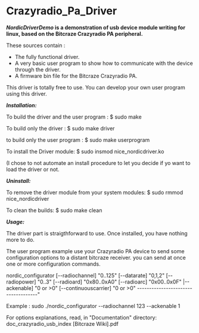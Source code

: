 # Crazyradio_Pa_Driver
***NordicDriverDemo* is a demonstration of usb device module writing for linux, based on the Bitcraze Crazyradio PA peripheral.**

These sources contain :
- The fully functional driver.
- A very basic user program to show how to communicate with the device through the driver.
- A firmware bin file for the Bitcraze Crazyradio PA.

This driver is totally free to use. You can develop your own user program using this driver.

***Installation:***

To build the driver and the user program  : 
$ sudo make

To build only the driver :
$ sudo make driver

to build only the user program :
$ sudo make userprogram

To install the Driver module:
$ sudo insmod nice_nordicdriver.ko

(I chose to not automate an install procedure to let you decide if yo want to load the driver or not.

***Uninstall:***

To remove the driver module from your system modules:
$ sudo rmmod nice_nordicdriver

To clean the builds:
$ sudo make clean

***Usage:***

The driver part is straigthforward to use. Once installed, you have nothing more to do.

The user program example use your Crazyradio PA device to send some configuration options to a distant bitcraze
receiver.
you can send at once one or more configuration commands.

nordic_configurator
		      [--radiochannel] "0..125" 
		      [--datarate] "0,1,2\"
		      [--radiopower] "0..3\"
		      [--radioard] "0x80..0xA0\"
		      [--radioarc] "0x00..0x0F\"
		      |--ackenable] "0 or >0\"
		      [--continuouscarrier] "0 or >0"
		      ------------------------------------"

Example : sudo ./nordic_configurator --radiochannel 123 --ackenable 1

For options explanations, read, in "Documentation" directory:
doc_crazyradio_usb_index [Bitcraze Wiki].pdf
